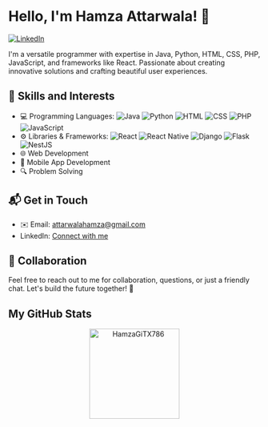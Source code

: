 # Hello, I'm Hamza Attarwala! 👋
[![LinkedIn](https://custom-icon-badges.demolab.com/badge/LinkedIn-0A66C2?logo=linkedin-white&logoColor=fff)](https://www.linkedin.com/in/hamza-attarwala-53245a198/)

I'm a versatile programmer with expertise in Java, Python, HTML, CSS, PHP, JavaScript, and frameworks like React. Passionate about creating innovative solutions and crafting beautiful user experiences.

## 💼 Skills and Interests

- 💻 Programming Languages: 
![Java](https://img.shields.io/badge/Java-%23ED8B00.svg?logo=openjdk&logoColor=white)
![Python](https://img.shields.io/badge/Python-3776AB?logo=python&logoColor=fff)
![HTML](https://img.shields.io/badge/HTML-%23E34F26.svg?logo=html5&logoColor=white)
![CSS](https://img.shields.io/badge/CSS-639?logo=css&logoColor=fff)
![PHP](https://img.shields.io/badge/php-%23777BB4.svg?&logo=php&logoColor=white)
![JavaScript](https://img.shields.io/badge/JavaScript-F7DF1E?logo=javascript&logoColor=000)
- ⚙️ Libraries & Frameworks: 
![React](https://img.shields.io/badge/React-%2320232a.svg?logo=react&logoColor=%2361DAFB)
![React Native](https://img.shields.io/badge/React_Native-%2320232a.svg?logo=react&logoColor=%2361DAFB)
![Django](https://img.shields.io/badge/Django-%23092E20.svg?logo=django&logoColor=white)
![Flask](https://img.shields.io/badge/flask-%23000.svg?style=for-the-badge&logo=flask&logoColor=white)
![NestJS](https://img.shields.io/badge/Nest.js-%23E0234E.svg?logo=nestjs&logoColor=white)
- 🌐 Web Development
- 📱 Mobile App Development
- 🔍 Problem Solving

## 📬 Get in Touch

- ✉️ Email: <a href="mailto:attarwalahamza@gmail.com">attarwalahamza@gmail.com</a>
- LinkedIn: [Connect with me](https://www.linkedin.com/in/hamza-attarwala-53245a198/)

## 🤝 Collaboration

Feel free to reach out to me for collaboration, questions, or just a friendly chat. Let's build the future together! 🚀

## My GitHub Stats
<p align="center">
  <img align='center' height="180em" src="https://github-readme-stats.vercel.app/api/top-langs/?username=HamzaGiTX786&show_icons=true&theme=dark&layout=compact" alt="HamzaGiTX786" />
</p>
